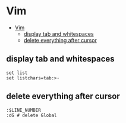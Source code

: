# Vim
<!--ts-->
   * [Vim](#vim)
      * [display tab and whitespaces](#display-tab-and-whitespaces)
      * [delete everything after cursor](#delete-everything-after-cursor)

<!-- Added by: morelly_t1, at: Wed 06 Jan 2021 04:07:51 PM CET -->

<!--te-->

## display tab and whitespaces
```vim
set list
set listchars=tab:>-
```

## delete everything after cursor
```vim
:$LINE_NUMBER
:dG # delete Global
```
